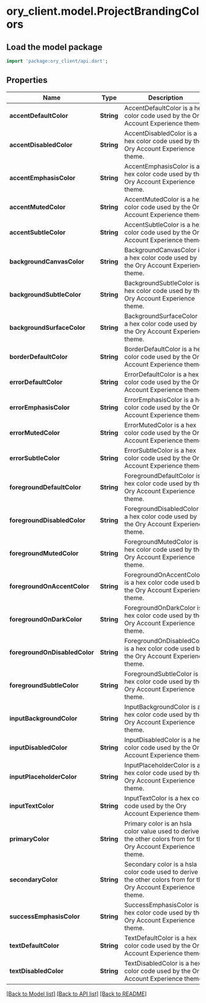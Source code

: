 # ory_client.model.ProjectBrandingColors

## Load the model package
```dart
import 'package:ory_client/api.dart';
```

## Properties
Name | Type | Description | Notes
------------ | ------------- | ------------- | -------------
**accentDefaultColor** | **String** | AccentDefaultColor is a hex color code used by the Ory Account Experience theme. | [optional] 
**accentDisabledColor** | **String** | AccentDisabledColor is a hex color code used by the Ory Account Experience theme. | [optional] 
**accentEmphasisColor** | **String** | AccentEmphasisColor is a hex color code used by the Ory Account Experience theme. | [optional] 
**accentMutedColor** | **String** | AccentMutedColor is a hex color code used by the Ory Account Experience theme. | [optional] 
**accentSubtleColor** | **String** | AccentSubtleColor is a hex color code used by the Ory Account Experience theme. | [optional] 
**backgroundCanvasColor** | **String** | BackgroundCanvasColor is a hex color code used by the Ory Account Experience theme. | [optional] 
**backgroundSubtleColor** | **String** | BackgroundSubtleColor is a hex color code used by the Ory Account Experience theme. | [optional] 
**backgroundSurfaceColor** | **String** | BackgroundSurfaceColor is a hex color code used by the Ory Account Experience theme. | [optional] 
**borderDefaultColor** | **String** | BorderDefaultColor is a hex color code used by the Ory Account Experience theme. | [optional] 
**errorDefaultColor** | **String** | ErrorDefaultColor is a hex color code used by the Ory Account Experience theme. | [optional] 
**errorEmphasisColor** | **String** | ErrorEmphasisColor is a hex color code used by the Ory Account Experience theme. | [optional] 
**errorMutedColor** | **String** | ErrorMutedColor is a hex color code used by the Ory Account Experience theme. | [optional] 
**errorSubtleColor** | **String** | ErrorSubtleColor is a hex color code used by the Ory Account Experience theme. | [optional] 
**foregroundDefaultColor** | **String** | ForegroundDefaultColor is a hex color code used by the Ory Account Experience theme. | [optional] 
**foregroundDisabledColor** | **String** | ForegroundDisabledColor is a hex color code used by the Ory Account Experience theme. | [optional] 
**foregroundMutedColor** | **String** | ForegroundMutedColor is a hex color code used by the Ory Account Experience theme. | [optional] 
**foregroundOnAccentColor** | **String** | ForegroundOnAccentColor is a hex color code used by the Ory Account Experience theme. | [optional] 
**foregroundOnDarkColor** | **String** | ForegroundOnDarkColor is a hex color code used by the Ory Account Experience theme. | [optional] 
**foregroundOnDisabledColor** | **String** | ForegroundOnDisabledColor is a hex color code used by the Ory Account Experience theme. | [optional] 
**foregroundSubtleColor** | **String** | ForegroundSubtleColor is a hex color code used by the Ory Account Experience theme. | [optional] 
**inputBackgroundColor** | **String** | InputBackgroundColor is a hex color code used by the Ory Account Experience theme. | [optional] 
**inputDisabledColor** | **String** | InputDisabledColor is a hex color code used by the Ory Account Experience theme. | [optional] 
**inputPlaceholderColor** | **String** | InputPlaceholderColor is a hex color code used by the Ory Account Experience theme. | [optional] 
**inputTextColor** | **String** | InputTextColor is a hex color code used by the Ory Account Experience theme. | [optional] 
**primaryColor** | **String** | Primary color is an hsla color value used to derive the other colors from for the Ory Account Experience theme. | [optional] 
**secondaryColor** | **String** | Secondary color is a hsla color code used to derive the other colors from for the Ory Account Experience theme. | [optional] 
**successEmphasisColor** | **String** | SuccessEmphasisColor is a hex color code used by the Ory Account Experience theme. | [optional] 
**textDefaultColor** | **String** | TextDefaultColor is a hex color code used by the Ory Account Experience theme. | [optional] 
**textDisabledColor** | **String** | TextDisabledColor is a hex color code used by the Ory Account Experience theme. | [optional] 

[[Back to Model list]](../README.md#documentation-for-models) [[Back to API list]](../README.md#documentation-for-api-endpoints) [[Back to README]](../README.md)


